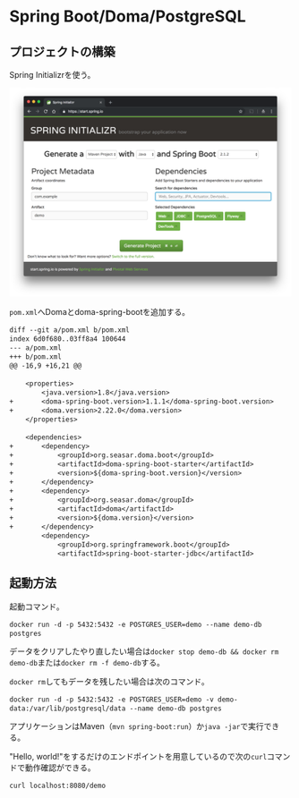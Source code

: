 # Spring Boot/Doma/PostgreSQL

## プロジェクトの構築

Spring Initializrを使う。

![](docs/assets/spring-initializr.png)

`pom.xml`へDomaとdoma-spring-bootを追加する。

```
diff --git a/pom.xml b/pom.xml
index 6d0f680..03ff8a4 100644
--- a/pom.xml
+++ b/pom.xml
@@ -16,9 +16,21 @@
 
 	<properties>
 		<java.version>1.8</java.version>
+		<doma-spring-boot.version>1.1.1</doma-spring-boot.version>
+		<doma.version>2.22.0</doma.version>
 	</properties>
 
 	<dependencies>
+		<dependency>
+			<groupId>org.seasar.doma.boot</groupId>
+			<artifactId>doma-spring-boot-starter</artifactId>
+			<version>${doma-spring-boot.version}</version>
+		</dependency>
+		<dependency>
+			<groupId>org.seasar.doma</groupId>
+			<artifactId>doma</artifactId>
+			<version>${doma.version}</version>
+		</dependency>
 		<dependency>
 			<groupId>org.springframework.boot</groupId>
 			<artifactId>spring-boot-starter-jdbc</artifactId>
```

## 起動方法

起動コマンド。

```
docker run -d -p 5432:5432 -e POSTGRES_USER=demo --name demo-db postgres
```

データをクリアしたやり直したい場合は`docker stop demo-db && docker rm demo-db`または`docker rm -f demo-db`する。

`docker rm`してもデータを残したい場合は次のコマンド。

```
docker run -d -p 5432:5432 -e POSTGRES_USER=demo -v demo-data:/var/lib/postgresql/data --name demo-db postgres
```

アプリケーションはMaven（`mvn spring-boot:run`）か`java -jar`で実行できる。

"Hello, world!"をするだけのエンドポイントを用意しているので次の`curl`コマンドで動作確認ができる。

```
curl localhost:8080/demo
```
